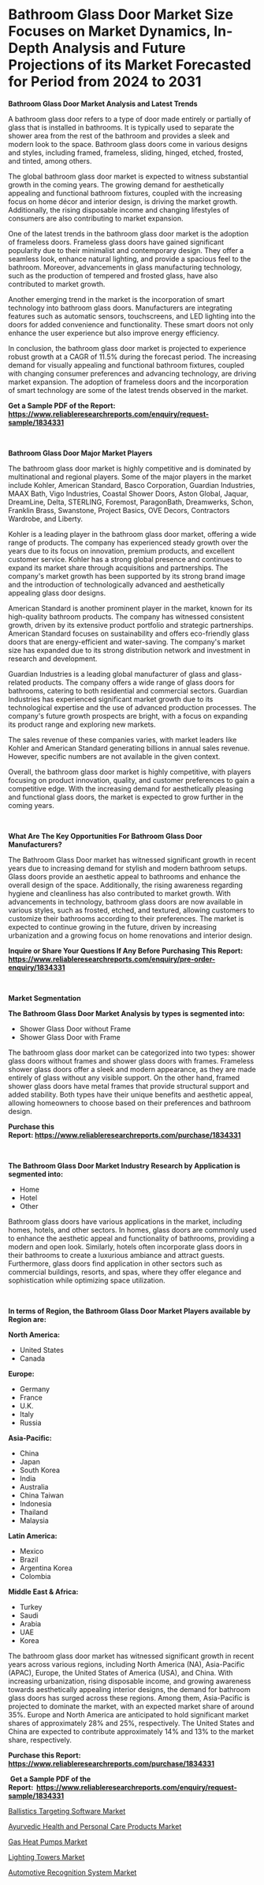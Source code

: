 <p><h1>Bathroom Glass Door Market Size Focuses on Market Dynamics, In-Depth Analysis and Future Projections of its Market Forecasted for Period from 2024 to 2031</h1></p><p><strong>Bathroom Glass Door Market Analysis and Latest Trends</strong></p>
<p><p>A bathroom glass door refers to a type of door made entirely or partially of glass that is installed in bathrooms. It is typically used to separate the shower area from the rest of the bathroom and provides a sleek and modern look to the space. Bathroom glass doors come in various designs and styles, including framed, frameless, sliding, hinged, etched, frosted, and tinted, among others.</p><p>The global bathroom glass door market is expected to witness substantial growth in the coming years. The growing demand for aesthetically appealing and functional bathroom fixtures, coupled with the increasing focus on home décor and interior design, is driving the market growth. Additionally, the rising disposable income and changing lifestyles of consumers are also contributing to market expansion.</p><p>One of the latest trends in the bathroom glass door market is the adoption of frameless doors. Frameless glass doors have gained significant popularity due to their minimalist and contemporary design. They offer a seamless look, enhance natural lighting, and provide a spacious feel to the bathroom. Moreover, advancements in glass manufacturing technology, such as the production of tempered and frosted glass, have also contributed to market growth.</p><p>Another emerging trend in the market is the incorporation of smart technology into bathroom glass doors. Manufacturers are integrating features such as automatic sensors, touchscreens, and LED lighting into the doors for added convenience and functionality. These smart doors not only enhance the user experience but also improve energy efficiency.</p><p>In conclusion, the bathroom glass door market is projected to experience robust growth at a CAGR of 11.5% during the forecast period. The increasing demand for visually appealing and functional bathroom fixtures, coupled with changing consumer preferences and advancing technology, are driving market expansion. The adoption of frameless doors and the incorporation of smart technology are some of the latest trends observed in the market.</p></p>
<p><strong>Get a Sample PDF of the Report:&nbsp; <a href="https://www.reliableresearchreports.com/enquiry/request-sample/1834331">https://www.reliableresearchreports.com/enquiry/request-sample/1834331</a></strong></p>
<p>&nbsp;</p>
<p><strong>Bathroom Glass Door Major Market Players</strong></p>
<p><p>The bathroom glass door market is highly competitive and is dominated by multinational and regional players. Some of the major players in the market include Kohler, American Standard, Basco Corporation, Guardian Industries, MAAX Bath, Vigo Industries, Coastal Shower Doors, Aston Global, Jaquar, DreamLine, Delta, STERLING, Foremost, ParagonBath, Dreamwerks, Schon, Franklin Brass, Swanstone, Project Basics, OVE Decors, Contractors Wardrobe, and Liberty.</p><p>Kohler is a leading player in the bathroom glass door market, offering a wide range of products. The company has experienced steady growth over the years due to its focus on innovation, premium products, and excellent customer service. Kohler has a strong global presence and continues to expand its market share through acquisitions and partnerships. The company's market growth has been supported by its strong brand image and the introduction of technologically advanced and aesthetically appealing glass door designs.</p><p>American Standard is another prominent player in the market, known for its high-quality bathroom products. The company has witnessed consistent growth, driven by its extensive product portfolio and strategic partnerships. American Standard focuses on sustainability and offers eco-friendly glass doors that are energy-efficient and water-saving. The company's market size has expanded due to its strong distribution network and investment in research and development.</p><p>Guardian Industries is a leading global manufacturer of glass and glass-related products. The company offers a wide range of glass doors for bathrooms, catering to both residential and commercial sectors. Guardian Industries has experienced significant market growth due to its technological expertise and the use of advanced production processes. The company's future growth prospects are bright, with a focus on expanding its product range and exploring new markets.</p><p>The sales revenue of these companies varies, with market leaders like Kohler and American Standard generating billions in annual sales revenue. However, specific numbers are not available in the given context.</p><p>Overall, the bathroom glass door market is highly competitive, with players focusing on product innovation, quality, and customer preferences to gain a competitive edge. With the increasing demand for aesthetically pleasing and functional glass doors, the market is expected to grow further in the coming years.</p></p>
<p>&nbsp;</p>
<p><strong>What Are The Key Opportunities For Bathroom Glass Door Manufacturers?</strong></p>
<p><p>The Bathroom Glass Door market has witnessed significant growth in recent years due to increasing demand for stylish and modern bathroom setups. Glass doors provide an aesthetic appeal to bathrooms and enhance the overall design of the space. Additionally, the rising awareness regarding hygiene and cleanliness has also contributed to market growth. With advancements in technology, bathroom glass doors are now available in various styles, such as frosted, etched, and textured, allowing customers to customize their bathrooms according to their preferences. The market is expected to continue growing in the future, driven by increasing urbanization and a growing focus on home renovations and interior design.</p></p>
<p><strong>Inquire or Share Your Questions If Any Before Purchasing This Report: <a href="https://www.reliableresearchreports.com/enquiry/pre-order-enquiry/1834331">https://www.reliableresearchreports.com/enquiry/pre-order-enquiry/1834331</a></strong></p>
<p>&nbsp;</p>
<p><strong>Market Segmentation</strong></p>
<p><strong>The Bathroom Glass Door Market Analysis by types is segmented into:</strong></p>
<p><ul><li>Shower Glass Door without Frame</li><li>Shower Glass Door with Frame</li></ul></p>
<p><p>The bathroom glass door market can be categorized into two types: shower glass doors without frames and shower glass doors with frames. Frameless shower glass doors offer a sleek and modern appearance, as they are made entirely of glass without any visible support. On the other hand, framed shower glass doors have metal frames that provide structural support and added stability. Both types have their unique benefits and aesthetic appeal, allowing homeowners to choose based on their preferences and bathroom design.</p></p>
<p><strong>Purchase this Report:&nbsp;<a href="https://www.reliableresearchreports.com/purchase/1834331">https://www.reliableresearchreports.com/purchase/1834331</a></strong></p>
<p>&nbsp;</p>
<p><strong>The Bathroom Glass Door Market Industry Research by Application is segmented into:</strong></p>
<p><ul><li>Home</li><li>Hotel</li><li>Other</li></ul></p>
<p><p>Bathroom glass doors have various applications in the market, including homes, hotels, and other sectors. In homes, glass doors are commonly used to enhance the aesthetic appeal and functionality of bathrooms, providing a modern and open look. Similarly, hotels often incorporate glass doors in their bathrooms to create a luxurious ambiance and attract guests. Furthermore, glass doors find application in other sectors such as commercial buildings, resorts, and spas, where they offer elegance and sophistication while optimizing space utilization.</p></p>
<p>&nbsp;</p>
<p><strong>In terms of Region, the Bathroom Glass Door Market Players available by Region are:</strong></p>
<p>
    <p> <strong> North America: </strong>
        <ul>
            <li>United States</li>
            <li>Canada</li>
        </ul>
        </p> 
    <p> <strong> Europe: </strong>
        <ul>
            <li>Germany</li>
            <li>France</li>
            <li>U.K.</li>
            <li>Italy</li>
            <li>Russia</li>
        </ul>
        </p> 
    <p> <strong> Asia-Pacific: </strong>
        <ul>
            <li>China</li>
            <li>Japan</li>
            <li>South Korea</li>
            <li>India</li>
            <li>Australia</li>
            <li>China Taiwan</li>
            <li>Indonesia</li>
            <li>Thailand</li>
            <li>Malaysia</li>
        </ul>
        </p> 
    <p> <strong> Latin America: </strong>
        <ul>
            <li>Mexico</li>
            <li>Brazil</li>
            <li>Argentina Korea</li>
            <li>Colombia</li>
        </ul>
        </p> 
    <p> <strong> Middle East & Africa: </strong>
        <ul>
            <li>Turkey</li>
            <li>Saudi</li>
            <li>Arabia</li>
            <li>UAE</li>
            <li>Korea</li>
        </ul>
    </p>
    </p>
<p><p>The bathroom glass door market has witnessed significant growth in recent years across various regions, including North America (NA), Asia-Pacific (APAC), Europe, the United States of America (USA), and China. With increasing urbanization, rising disposable income, and growing awareness towards aesthetically appealing interior designs, the demand for bathroom glass doors has surged across these regions. Among them, Asia-Pacific is projected to dominate the market, with an expected market share of around 35%. Europe and North America are anticipated to hold significant market shares of approximately 28% and 25%, respectively. The United States and China are expected to contribute approximately 14% and 13% to the market share, respectively.</p></p>
<p><strong>Purchase this Report: <a href="https://www.reliableresearchreports.com/purchase/1834331">https://www.reliableresearchreports.com/purchase/1834331</a></strong></p>
<p>&nbsp;<strong>Get a Sample PDF of the Report:&nbsp;&nbsp;<a href="https://www.reliableresearchreports.com/enquiry/request-sample/1834331">https://www.reliableresearchreports.com/enquiry/request-sample/1834331</a></strong></p>
<p><strong></strong></p>
<p><p><a href="https://medium.com/@isidrowolff1966/ballistics-targeting-software-market-analysis-and-sze-forecasted-for-period-from-2023-to-2030-f006b275453c">Ballistics Targeting Software Market</a></p><p><a href="https://medium.com/@isidrowolff1966/ayurvedic-health-and-personal-care-products-market-insights-into-market-cagr-market-trends-and-60348c7f026e">Ayurvedic Health and Personal Care Products Market</a></p><p><a href="https://github.com/globismark/Market-Research-Report-List-1/blob/main/gas-heat-pumps-market.md">Gas Heat Pumps Market</a></p><p><a href="https://github.com/lylyparadise/Market-Research-Report-List-1/blob/main/lighting-towers-market.md">Lighting Towers Market</a></p><p><a href="https://medium.com/@isidrowolff1966/analyzing-automotive-recognition-system-market-global-industry-perspective-and-forecast-2023-to-6265c65ba299">Automotive Recognition System Market</a></p></p>